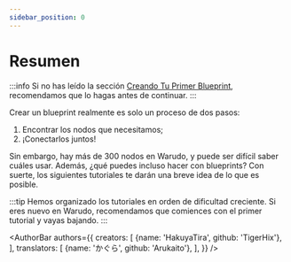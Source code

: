 ```yaml
---
sidebar_position: 0
---
```


# Resumen

:::info
Si no has leído la sección [Creando Tu Primer Blueprint](../understanding-blueprints.md), recomendamos que lo hagas antes de continuar.
:::

Crear un blueprint realmente es solo un proceso de dos pasos:

1. Encontrar los nodos que necesitamos;
2. ¡Conectarlos juntos!

Sin embargo, hay más de 300 nodos en Warudo, y puede ser difícil saber cuáles usar. Además, ¿qué puedes incluso hacer con blueprints? Con suerte, los siguientes tutoriales te darán una breve idea de lo que es posible.

:::tip
Hemos organizado los tutoriales en orden de dificultad creciente. Si eres nuevo en Warudo, recomendamos que comiences con el primer tutorial y vayas bajando.
:::

<AuthorBar authors={{
  creators: [
    {name: 'HakuyaTira', github: 'TigerHix'},
  ],
  translators: [
    {name: 'かぐら', github: 'Arukaito'},
  ],
}} />

